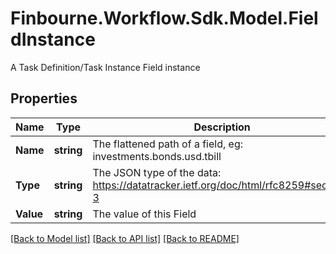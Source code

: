 # Finbourne.Workflow.Sdk.Model.FieldInstance
A Task Definition/Task Instance Field instance

## Properties

Name | Type | Description | Notes
------------ | ------------- | ------------- | -------------
**Name** | **string** | The flattened path of a field, eg: investments.bonds.usd.tbill | [optional] 
**Type** | **string** | The JSON type of the data: https://datatracker.ietf.org/doc/html/rfc8259#section-3 | [optional] 
**Value** | **string** | The value of this Field | [optional] 

[[Back to Model list]](../README.md#documentation-for-models) [[Back to API list]](../README.md#documentation-for-api-endpoints) [[Back to README]](../README.md)

